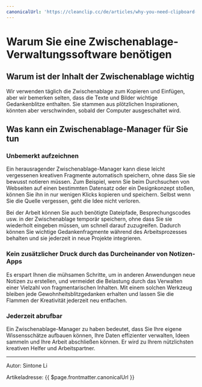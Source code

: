 ```yaml
---
canonicalUrl: 'https://cleanclip.cc/de/articles/why-you-need-clipboard-manager'
---
```


# Warum Sie eine Zwischenablage-Verwaltungssoftware benötigen

## Warum ist der Inhalt der Zwischenablage wichtig
Wir verwenden täglich die Zwischenablage zum Kopieren und Einfügen, aber wir bemerken selten, dass die Texte und Bilder wichtige Gedankenblitze enthalten. Sie stammen aus plötzlichen Inspirationen, könnten aber verschwinden, sobald der Computer ausgeschaltet wird.

## Was kann ein Zwischenablage-Manager für Sie tun
### Unbemerkt aufzeichnen
Ein herausragender Zwischenablage-Manager kann diese leicht vergessenen kreativen Fragmente automatisch speichern, ohne dass Sie sie bewusst notieren müssen. Zum Beispiel, wenn Sie beim Durchsuchen von Webseiten auf einen bestimmten Datensatz oder ein Designkonzept stoßen, können Sie ihn in nur wenigen Klicks kopieren und speichern. Selbst wenn Sie die Quelle vergessen, geht die Idee nicht verloren.

Bei der Arbeit können Sie auch benötigte Dateipfade, Besprechungscodes usw. in der Zwischenablage temporär speichern, ohne dass Sie sie wiederholt eingeben müssen, um schnell darauf zuzugreifen. Dadurch können Sie wichtige Gedankenfragmente während des Arbeitsprozesses behalten und sie jederzeit in neue Projekte integrieren.

### Kein zusätzlicher Druck durch das Durcheinander von Notizen-Apps
Es erspart Ihnen die mühsamen Schritte, um in anderen Anwendungen neue Notizen zu erstellen, und vermeidet die Belastung durch das Verwalten einer Vielzahl von fragmentarischen Inhalten. Mit einem solchen Werkzeug bleiben jede Gewohnheitsblitzgedanken erhalten und lassen Sie die Flammen der Kreativität jederzeit neu entfachen.

### Jederzeit abrufbar
Ein Zwischenablage-Manager zu haben bedeutet, dass Sie Ihre eigene Wissensschätze aufbauen können, Ihre Daten effizienter verwalten, Ideen sammeln und Ihre Arbeit abschließen können. Er wird zu Ihrem nützlichsten kreativen Helfer und Arbeitspartner.

---

Autor: Sintone Li

Artikeladresse: {{ $page.frontmatter.canonicalUrl }}
